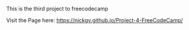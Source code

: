 This is the third project to freecodecamp 

Visit the Page here: https://nickgv.github.io/Project-4-FreeCodeCamp/